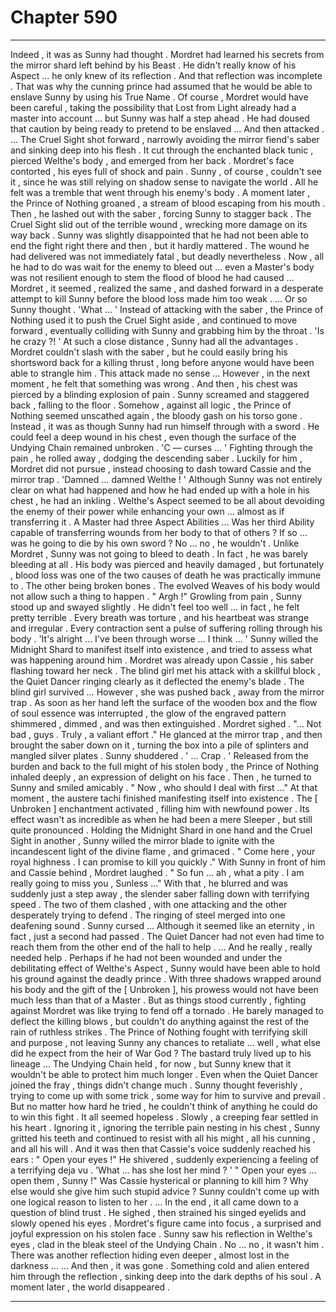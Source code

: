 
# Chapter 590


---

Indeed , it was as Sunny had thought .
Mordret had learned his secrets from the mirror shard left behind by his Beast . He didn't really know of his Aspect … he only knew of its reflection .
And that reflection was incomplete .
That was why the cunning prince had assumed that he would be able to enslave Sunny by using his True Name . Of course , Mordret would have been careful , taking the possibility that Lost from Light already had a master into account … but Sunny was half a step ahead . He had doused that caution by being ready to pretend to be enslaved …
And then attacked .
... The Cruel Sight shot forward , narrowly avoiding the mirror fiend's saber and sinking deep into his flesh . It cut through the enchanted black tunic , pierced Welthe's body , and emerged from her back .
Mordret's face contorted , his eyes full of shock and pain .
Sunny , of course , couldn't see it , since he was still relying on shadow sense to navigate the world . All he felt was a tremble that went through his enemy's body .
A moment later , the Prince of Nothing groaned , a stream of blood escaping from his mouth .
Then , he lashed out with the saber , forcing Sunny to stagger back . The Cruel Sight slid out of the terrible wound , wrecking more damage on its way back . Sunny was slightly disappointed that he had not been able to end the fight right there and then , but it hardly mattered .
The wound he had delivered was not immediately fatal , but deadly nevertheless . Now , all he had to do was wait for the enemy to bleed out … even a Master's body was not resilient enough to stem the flood of blood he had caused …
Mordret , it seemed , realized the same , and dashed forward in a desperate attempt to kill Sunny before the blood loss made him too weak .
… Or so Sunny thought .
'What … '
Instead of attacking with the saber , the Prince of Nothing used it to push the Cruel Sight aside , and continued to move forward , eventually colliding with Sunny and grabbing him by the throat .
'Is he crazy ?! '
At such a close distance , Sunny had all the advantages . Mordret couldn't slash with the saber , but he could easily bring his shortsword back for a killing thrust , long before anyone would have been able to strangle him .
This attack made no sense ...
However , in the next moment , he felt that something was wrong .
And then , his chest was pierced by a blinding explosion of pain .
Sunny screamed and staggered back , falling to the floor . Somehow , against all logic , the Prince of Nothing seemed unscathed again , the bloody gash on his torso gone .
Instead , it was as though Sunny had run himself through with a sword . He could feel a deep wound in his chest , even though the surface of the Undying Chain remained unbroken .
'C — curses … '
Fighting through the pain , he rolled away , dodging the descending saber . Luckily for him , Mordret did not pursue , instead choosing to dash toward Cassie and the mirror trap .
'Damned … damned Welthe ! '
Although Sunny was not entirely clear on what had happened and how he had ended up with a hole in his chest , he had an inkling . Welthe's Aspect seemed to be all about devoiding the enemy of their power while enhancing your own … almost as if transferring it . A Master had three Aspect Abilities …
Was her third Ability capable of transferring wounds from her body to that of others ?
If so … was he going to die by his own sword ?
No … no , he wouldn't .
Unlike Mordret , Sunny was not going to bleed to death . In fact , he was barely bleeding at all . His body was pierced and heavily damaged , but fortunately , blood loss was one of the two causes of death he was practically immune to .
The other being broken bones .
The evolved Weaves of his body would not allow such a thing to happen .
" Argh !"
Growling from pain , Sunny stood up and swayed slightly . He didn't feel too well … in fact , he felt pretty terrible . Every breath was torture , and his heartbeat was strange and irregular . Every contraction sent a pulse of suffering rolling through his body .
'It's alright ... I've been through worse … I think … '
Sunny willed the Midnight Shard to manifest itself into existence , and tried to assess what was happening around him .
Mordret was already upon Cassie , his saber flashing toward her neck . The blind girl met his attack with a skillful block , the Quiet Dancer ringing clearly as it deflected the enemy's blade . The blind girl survived …
However , she was pushed back , away from the mirror trap .
As soon as her hand left the surface of the wooden box and the flow of soul essence was interrupted , the glow of the engraved pattern shimmered , dimmed , and was then extinguished .
Mordret sighed .
"... Not bad , guys . Truly , a valiant effort ."
He glanced at the mirror trap , and then brought the saber down on it , turning the box into a pile of splinters and mangled silver plates .
Sunny shuddered .
' ... Crap . '
Released from the burden and back to the full might of his stolen body , the Prince of Nothing inhaled deeply , an expression of delight on his face . Then , he turned to Sunny and smiled amicably .
" Now , who should I deal with first …"
At that moment , the austere tachi finished manifesting itself into existence . The [ Unbroken ] enchantment activated , filling him with newfound power . Its effect wasn't as incredible as when he had been a mere Sleeper , but still quite pronounced .
Holding the Midnight Shard in one hand and the Cruel Sight in another , Sunny willed the mirror blade to ignite with the incandescent light of the divine flame , and grimaced .
" Come here , your royal highness . I can promise to kill you quickly ."
With Sunny in front of him and Cassie behind , Mordret laughed .
" So fun … ah , what a pity . I am really going to miss you , Sunless …"
With that , he blurred and was suddenly just a step away , the slender saber falling down with terrifying speed .
The two of them clashed , with one attacking and the other desperately trying to defend . The ringing of steel merged into one deafening sound . Sunny cursed ...
Although it seemed like an eternity , in fact , just a second had passed . The Quiet Dancer had not even had time to reach them from the other end of the hall to help .
… And he really , really needed help .
Perhaps if he had not been wounded and under the debilitating effect of Welthe's Aspect , Sunny would have been able to hold his ground against the deadly prince . With three shadows wrapped around his body and the gift of the [ Unbroken ], his prowess would not have been much less than that of a Master .
But as things stood currently , fighting against Mordret was like trying to fend off a tornado . He barely managed to deflect the killing blows , but couldn't do anything against the rest of the rain of ruthless strikes . The Prince of Nothing fought with terrifying skill and purpose , not leaving Sunny any chances to retaliate … well , what else did he expect from the heir of War God ?
The bastard truly lived up to his lineage ...
The Undying Chain held , for now , but Sunny knew that it wouldn't be able to protect him much longer .
Even when the Quiet Dancer joined the fray , things didn't change much .
Sunny thought feverishly , trying to come up with some trick , some way for him to survive and prevail . But no matter how hard he tried , he couldn't think of anything he could do to win this fight .
It all seemed hopeless .
Slowly , a creeping fear settled in his heart . Ignoring it , ignoring the terrible pain nesting in his chest , Sunny gritted his teeth and continued to resist with all his might , all his cunning , and all his will .
And it was then that Cassie's voice suddenly reached his ears :
" Open your eyes !"
He shivered , suddenly experiencing a feeling of a terrifying deja vu .
'What … has she lost her mind ? '
" Open your eyes … open them , Sunny !"
Was Cassie hysterical or planning to kill him ? Why else would she give him such stupid advice ?
Sunny couldn't come up with one logical reason to listen to her .
… In the end , it all came down to a question of blind trust .
He sighed , then strained his singed eyelids and slowly opened his eyes .
Mordret's figure came into focus , a surprised and joyful expression on his stolen face .
Sunny saw his reflection in Welthe's eyes , clad in the bleak steel of the Undying Chain . No … no , it wasn't him . There was another reflection hiding even deeper , almost lost in the darkness …
… And then , it was gone .
Something cold and alien entered him through the reflection , sinking deep into the dark depths of his soul .
A moment later , the world disappeared .

---


